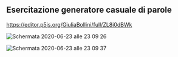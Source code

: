 ## Esercitazione generatore casuale di parole

https://editor.p5js.org/GiuliaBollini/full/ZL8i0dBWk

![Schermata 2020-06-23 alle 23 09 26](https://user-images.githubusercontent.com/61871414/85474605-3ae4c280-b5b5-11ea-8835-6d501f3cd409.png)


![Schermata 2020-06-23 alle 23 09 37](https://user-images.githubusercontent.com/61871414/85474609-3b7d5900-b5b5-11ea-8e52-0d706e317032.png)
